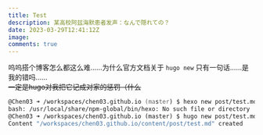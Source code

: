 ```yaml
---
title: Test
description: 某高校阿兹海默患者发声：なんで隠れての？
date: 2023-03-29T12:41:12Z
image: 
comments: true
---
```


呜呜搭个博客怎么都这么难……为什么官方文档关于 `hugo new` 只有一句话……是我的错吗……  
~~一定是hugo对我把它记成对家的惩罚（什么~~

```zsh
@Chen03 ➜ /workspaces/chen03.github.io (master) $ hexo new post/test.md
bash: /usr/local/share/npm-global/bin/hexo: No such file or directory
@Chen03 ➜ /workspaces/chen03.github.io (master) $ hugo new post/test.md
Content "/workspaces/chen03.github.io/content/post/test.md" created
```